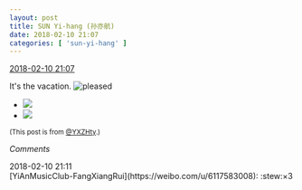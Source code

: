 ```yaml
---
layout: post
title: SUN Yi-hang (孙亦航)
date: 2018-02-10 21:07
categories: [ 'sun-yi-hang' ]
---
```


<div class="weibo-info">
  <a href="https://weibo.com/2565158051/G2vEQx8A6">2018-02-10 21:07</a>
</div>

It's the vacation. ![pleased](https://img.t.sinajs.cn/t4/appstyle/expression/ext/normal/0b/tootha_org.gif)

<!-- more -->

<ul class="weibo-pic-list-1">
  <li class="weibo-pic">
    <a href="//wx1.sinaimg.cn/mw690/98e534a3gy1fobnn84m53j21ho1ho7wh.jpg"><img src="//wx1.sinaimg.cn/thumb150/98e534a3gy1fobnn84m53j21ho1ho7wh.jpg"/></a>
  </li>
  <li class="weibo-pic">
    <a href="//wx4.sinaimg.cn/mw690/98e534a3gy1fobnn66f2ej21ho1ho7wh.jpg"><img src="//wx4.sinaimg.cn/thumb150/98e534a3gy1fobnn66f2ej21ho1ho7wh.jpg"/></a>
  </li>
</ul>

<small>(This post is from [@YXZHty](http://weibo.com/2565158051).)</small>

*Comments*

<div class="weibo-info">2018-02-10 21:11</div>
[YiAnMusicClub-FangXiangRui](https://weibo.com/u/6117583008): :stew:×3
